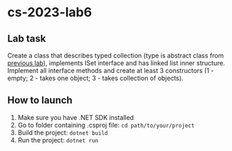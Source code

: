 # cs-2023-lab6

## Lab task
Create a class that describes typed collection (type is abstract class from [previous lab](https://github.com/Kirillbiliashov/cs-2023-lab5)), implements ISet<T> interface 
and has linked list inner structure. Implement all interface methods and create at least 3 constructors (1 - empty; 2 - takes one object; 3 - takes collection of objects).

## How to launch
1. Make sure you have .NET SDK installed <br/>
2. Go to folder containing .csproj file: ```cd path/to/your/project``` <br/>
3. Build the project: ```dotnet build``` <br/>
4. Run the project: ```dotnet run```
